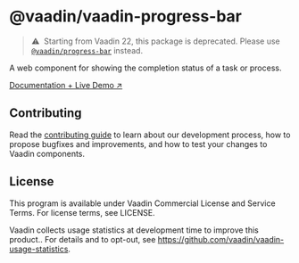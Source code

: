 # @vaadin/vaadin-progress-bar

> ⚠️&nbsp; Starting from Vaadin 22, this package is deprecated.
> Please use [`@vaadin/progress-bar`](https://www.npmjs.com/package/@vaadin/progress-bar) instead.

A web component for showing the completion status of a task or process.

[Documentation + Live Demo ↗](https://vaadin.com/docs/latest/ds/components/progress-bar)

## Contributing

Read the [contributing guide](https://vaadin.com/docs/latest/guide/contributing/overview) to learn about our development process, how to propose bugfixes and improvements, and how to test your changes to Vaadin components.

## License

This program is available under Vaadin Commercial License and Service Terms. For license terms, see LICENSE.

Vaadin collects usage statistics at development time to improve this product..
For details and to opt-out, see https://github.com/vaadin/vaadin-usage-statistics.
